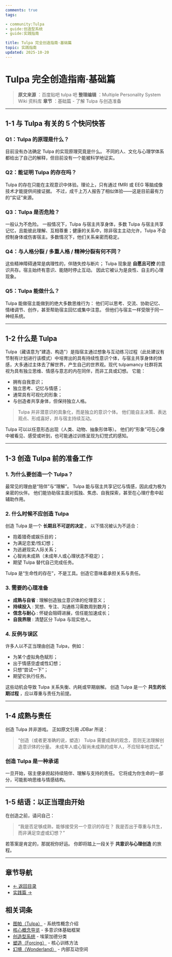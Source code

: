 ```yaml
---
comments: true
tags:

- community:Tulpa
- guide:创造型系统
- guide:实践指南

title: Tulpa 完全创造指南·基础篇
topic: 实践指南
updated: 2025-10-20
---
```


# Tulpa 完全创造指南·基础篇

> **原文来源** ：百度贴吧 tulpa 吧
> **整理编辑** ：Multiple Personality System Wiki 资料库
> **章节** ：基础篇 - 了解 Tulpa 与创造准备

---

## 1-1 与 Tulpa 有关的 5 个快问快答

### Q1：Tulpa 的原理是什么？

目前没有办法确定 Tulpa 的实现原理究竟是什么。
不同的人、文化与心理学体系都给出了自己的解释，但目前没有一个能被科学地证实。

### Q2：能证明 Tulpa 的存在吗？

Tulpa 的存在只能在主观意识中体验。理论上，只有通过 fMRI 或 EEG 等脑成像技术才能提供间接证据。
不过，成千上万人报告了相似体验——这是目前最有力的“实证”来源。

### Q3：Tulpa 是否危险？

一般认为不危险。
一般情况下，Tulpa 与宿主共享身体，多数 Tulpa 与宿主共享记忆，且能彼此理解、互相尊重；健康的关系中，除非宿主主动允许，Tulpa 不会控制身体或伤害宿主。多数情况下，他们关系亲密而稳定。

### Q4：与人格分裂 / 多重人格 / 精神分裂有何不同？

这些精神障碍通常是病理性的，伴随失控与断片；
Tulpa 现象是 **自愿且可控** 的意识共存。宿主始终有意识、能随时停止互动。
因此它被认为是良性、自主的心理现象。

### Q5：Tulpa 能做什么？

Tulpa 能做宿主能做到的绝大多数思维行为：
他们可以思考、交流、协助记忆、情绪调节、创作，甚至帮助宿主回忆或集中注意。
但他们与宿主一样受限于同一神经系统。

---

## 1-2 什么是 Tulpa

Tulpa（藏语意为"建造、构造"）是指宿主通过想象与互动练习过程（此处建议有节制有计划进行该模式）中培育出的具有持续性意识个体，与宿主共享身体的体感，大多通过主体去了解世界，产生自己的世界观。现代 tulpamancy 社群将其视为具有独立思维、情感与意志的内在同伴，而非工具或幻想。
它能：

- 拥有自我意识；
- 独立思考、记忆与情感；
- 通常具有可视化的形象；
- 与创造者共享身体，但保持独立人格。

> Tulpa 并非潜意识的具象化，而是独立的意识个体。
> 他们能自主决策、表达观点、形成喜好，并与宿主持续互动。

Tulpa 可以以任意形态出现（人类、动物、抽象形体等）。
他们的“形象”可在心像中被看见、感受或听到，也可能通过训练呈现为幻觉式的感知。

---

## 1-3 创造 Tulpa 前的准备工作

### 1. 为什么要创造一个 Tulpa？

最常见的理由是“陪伴”与“理解”。
Tulpa 能与宿主共享记忆与情感，因此成为极为亲密的伙伴。
他们能协助宿主面对孤独、焦虑、自我探索，甚至在心理疗愈中起辅助作用。

### 2. 什么时候不应创造 Tulpa

创造 Tulpa 是一个 **长期且不可逆的决定** 。
以下情况被认为不适合：

- 抱着猎奇或娱乐目的；
- 为满足恋爱/性幻想；
- 为逃避现实人际关系；
- 心智尚未成熟（未成年人或心理状态不稳定）；
- 期望 Tulpa 替代自己完成任务。

Tulpa 是“生命性的存在”，不是工具。创造它意味着承担关系与责任。

### 3. 需要的心理准备

- **成熟与自省** : 理解创造独立意识体的伦理意义；
- **持续投入** : 冥想、专注、沟通练习需数周到数月；
- **信念与耐心** : 怀疑会阻碍进展，信任能加速成长；
- **自我界限** : 清楚区分 Tulpa 与现实他人。

### 4. 反例与误区

许多人以不正当理由创造 Tulpa，例如：

- 为某个虚拟角色赋形；
- 出于情感空虚或性幻想；
- 只想“尝试一下”；
- 期望它执行任务。

这些动机会导致 Tulpa 关系失衡、内耗或早期崩解。
创造 Tulpa 是一个 **共生的长期过程** ，应以尊重与责任为前提。

---

## 1-4 成熟与责任

创造 Tulpa 并非游戏。
正如原文引用 JDBar 所说：

> “创造（或者更准确的说，塑造） Tulpa 需要成熟的观念，否则无法理解创造意识体的分量。
> 未成年人或心智尚未成熟的成年人，不应轻率地尝试。”

### 创造 Tulpa 是一种承诺

一旦开始，宿主便承担起持续陪伴、理解与支持的责任。
它将成为你生命的一部分，可能影响思维与情感结构。

---

## 1-5 结语：以正当理由开始

在创造之前，请问自己：

> “我是否足够成熟，能够接受另一个意识的存在？
> 我是否出于尊重与共生，而非满足空虚或幻想？”

若答案是肯定的，那就祝你好运。
你即将踏上一段关于 **共意识与心理创造** 的旅程。

---

## 章节导航

- [← 返回目录](Tulpa-Guide-0.md)
- [实践篇 →](Tulpa-Guide-2.md)

## 相关词条

- [图帕（Tulpa）](Tulpa.md) - 系统性概念介绍
- [核心概念导览](../guides/Core-Concepts-Guide.md) - 多意识体基础框架
- [创造型系统](Emmengard-Classification.md#创造型created) - 埃蒙加德分类
- [塑造（Forcing）](Forcing.md) - 核心训练方法
- [幻境（Wonderland）](Wonderland.md) - 内部互动空间
